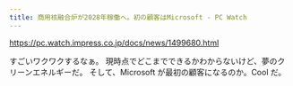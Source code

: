 ```yaml
---
title: 商用核融合炉が2028年稼働へ。初の顧客はMicrosoft - PC Watch
---
```


https://pc.watch.impress.co.jp/docs/news/1499680.html

すごいワクワクするなぁ。
現時点でどこまでできるかわからないけど、夢のクリーンエネルギーだ。
そして、Microsoft が最初の顧客になるのか。Cool だ。

